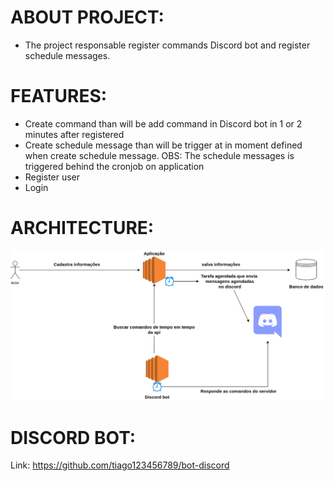 ABOUT PROJECT:
===============

- The project responsable register commands Discord bot and register schedule messages.

FEATURES:
==========

- Create command than will be add command in Discord bot in 1 or 2 minutes after registered 
- Create schedule message than will be trigger at in moment defined when create schedule message. OBS: The schedule messages is triggered behind the cronjob on application
- Register user
- Login 

ARCHITECTURE:
==============

![architecuture image](./arquitetura_aplicação.drawio.png)

DISCORD BOT:
=============

Link: https://github.com/tiago123456789/bot-discord



